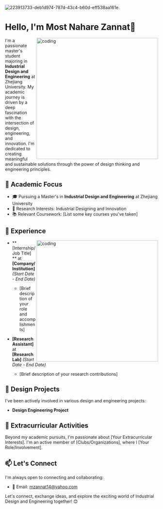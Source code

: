 ![223913733-deb1d974-787d-43c4-b60d-eff538aa161e](https://github.com/NahareZannat/NahareZannat/assets/146066311/e7ba78b2-9e72-4b2f-aa79-d78a4bc33e57) 



# Hello, I'm Most Nahare Zannat👋
<img align="right" alt="coding" width="400" src="https://github.com/NahareZannat/NahareZannat/assets/146066311/5e00e3bf-f56d-4940-b92c-7195854c1bad.jpg">

I'm a passionate master's student majoring in **Industrial Design and Engineering** at Zhejiang University. My academic journey is driven by a deep fascination with the intersection of design, engineering, and innovation. I'm dedicated to creating meaningful and sustainable solutions through the power of design thinking and engineering principles. 

## 🌟 Academic Focus

- 🎓 Pursuing a Master's in **Industrial Design and Engineering** at Zhejiang University
- 🔬 Research Interests: Industrial Designing and Innovation
- 📚 Relevant Coursework: [List some key courses you've taken]

## 💼 Experience
<img align="right" alt="coding" width="400" src=".gif">

- **[Internship/Job Title] ** at **[Company/Institution]** _(Start Date - End Date)_
  - [Brief description of your role and accomplishments]

- **[Research Assistant]** at **[Research Lab]** _(Start Date - End Date)_
  - [Brief description of your research contributions]

## 🚀 Design Projects

I've been actively involved in various design and engineering projects:

- **Design Engineering Project** 



## 🌱 Extracurricular Activities

Beyond my academic pursuits, I'm passionate about [Your Extracurricular Interests]. I'm an active member of [Clubs/Organizations], where I [Your Role/Involvement].

## 📫 Let's Connect

I'm always open to connecting and collaborating:

- 📧 Email: mzannat14@yahoo.com

Let's connect, exchange ideas, and explore the exciting world of Industrial Design and Engineering together! 😊
